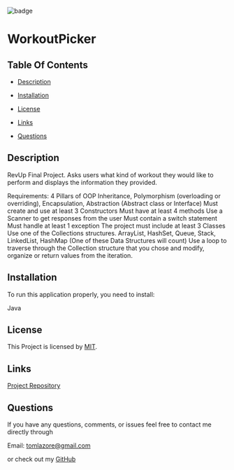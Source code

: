 

  ![badge](https://img.shields.io/badge/license-MIT-brightgreen)
  
  # WorkoutPicker
  

  ## Table Of Contents

  * [Description](#description)

  * [Installation](#installation)

  * [License](#license)

  * [Links](#links)

  * [Questions](#questions)

  ## Description

  RevUp Final Project. Asks users what kind of workout they would like to
  perform and displays the information they provided.
  
  Requirements:
  4 Pillars of OOP
  Inheritance, Polymorphism (overloading or overriding), Encapsulation, Abstraction (Abstract class or Interface)
  Must create and use at least 3 Constructors
  Must have at least 4 methods
  Use a Scanner to get responses from the user
  Must contain a switch statement
  Must handle at least 1 exception
  The project must include at least 3 Classes
  Use one of the Collections structures.
  ArrayList, HashSet, Queue, Stack, LinkedList, HashMap (One of these Data Structures will count)
  Use a loop to traverse through the Collection structure that you chose and modify, organize or return values from the iteration.
  
  ## Installation

  To run this application properly, you need to install:
  
  Java
  
  ## License
  
  This Project is licensed by [MIT](https://choosealicense.com/licenses/mit/).

  ## Links

  [Project Repository](https://github.com/tlaze/WorkoutPicker)
  
  
  ## Questions

  If you have any questions, comments, or issues feel free to contact me directly through
  
  Email: tomlazore@gmail.com

  or check out my [GitHub](https://github.com/tlaze)

  